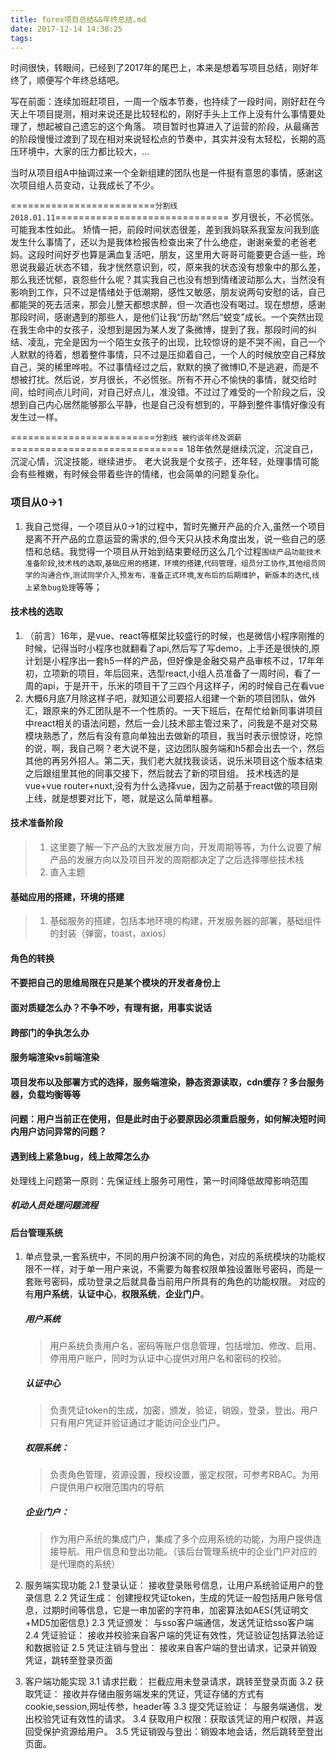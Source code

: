 ```yaml
---
title: forex项目总结&&年终总结.md
date: 2017-12-14 14:38:25
tags:
---
```

时间很快，转眼间，已经到了2017年的尾巴上，本来是想着写项目总结，刚好年终了，顺便写个年终总结吧。

写在前面：连续加班赶项目，一周一个版本节奏，也持续了一段时间，刚好赶在今天上午项目提测，相对来说还是比较轻松的，刚好手头上工作上没有什么事情要处理了，想起被自己遗忘的这个角落。
项目暂时也算进入了运营的阶段，从最痛苦的阶段慢慢过渡到了现在相对来说轻松点的节奏中，其实并没有太轻松，长期的高压环境中，大家的压力都比较大，...

当时从项目组A中抽调过来一个全新组建的团队也是一件挺有意思的事情，感谢这次项目组人员变动，让我成长了不少。

=========================`分割线2018.01.11`==============================
    岁月很长，不必慌张。可能我本性如此。
矫情一把，前段时间状态很差，差到我妈联系我室友问我到底发生什么事情了，还以为是我体检报告检查出来了什么绝症，谢谢亲爱的老爸老妈。这段时间好歹也算是满血复活吧，朋友，这里用大哥哥可能要更合适一些，玲思说我最近状态不错，我才恍然意识到，哎，原来我的状态没有想象中的那么差，那么我还忧郁，哀怨些什么呢？其实我自己也没有想到情绪波动那么大，当然没有影响到工作，只不过是情绪处于低潮期，感性又敏感，朋友说两句安慰的话，自己都能哭的死去活来，那会儿整天都想求醉，但一次酒也没有喝过。现在想想，感谢那段时间，感谢遇到的那些人，是他们让我“历劫”然后“蜕变”成长。一个突然出现在我生命中的女孩子，没想到是因为某人发了条微博，提到了我，那段时间的纠结、凌乱，完全是因为一个陌生女孩子的出现，比较惊讶的是不哭不闹，自己一个人默默的待着，想着整件事情，只不过是压抑着自己，一个人的时候放空自己释放自己，哭的稀里哗啦。不过事情经过之后，默默的换了微博ID,不是逃避，而是不想被打扰。然后说，岁月很长，不必慌张。所有不开心不愉快的事情，就交给时间，给时间点儿时间，对自己好点儿，准没错。不过过了难受的一个阶段之后，没想到自己内心居然能够那么平静，也是自己没有想到的，平静到整件事情好像没有发生过一样。

=========================`分割线 被约谈年终及调薪`==============================
    18年依然是继续沉淀，沉淀自己，沉淀心情，沉淀技能，继续进步。
    老大说我是个女孩子，还年轻，处理事情可能会有些稚嫩，有时候会带着些许的情绪，也会简单的问题复杂化。

    
### 项目从0->1

1. 我自己觉得，一个项目从0->1的过程中，暂时先撇开产品的介入,虽然一个项目是离不开产品的立意运营的需求的,但今天只从技术角度出发，说一些自己的感悟和总结。我觉得一个项目从开始到结束要经历这么几个过程`围绕产品功能技术准备阶段`,`技术栈的选取`,`基础应用的搭建，环境的搭建`,`代码管理，组员分工协作`,`其他组员同学的沟通合作`,`测试同学介入`,`预发布，准备正式环境`,`发布后的后期维护`，`新版本的迭代`,`线上紧急bug处理`等等；

#### 技术栈的选取
 1. （前言）16年，是vue、react等框架比较盛行的时候，也是微信小程序刚推的时候，记得当时小程序也就翻看了api,然后写了写demo，上手还是很快的,原计划是小程序出一套h5一样的产品，但好像是金融交易产品审核不过，17年年初，立项新的项目，年后回来，选型react,小组人员准备了一周时间，看了一周的api，于是开干，乐米的项目干了三四个月这样子，闲的时候自己在看vue
 2. 大概6月底7月除这样子吧，就知道公司要招人组建一个新的项目团队，做外汇，跟原来的外汇团队是不一个性质的。一天下班后，在帮忙给新同事讲项目中react相关的语法问题，然后一会儿技术部主管过来了，问我是不是对交易模块熟悉了，然后有没有意向单独出去做新的项目，我当时表示很惊讶，吃惊的说，啊，我自己啊？老大说不是，这边团队服务端和h5都会出去一个，然后其他的再另外招人。第二天，我们老大就找我谈话，说乐米项目这个版本结束之后跟组里其他的同事交接下，然后就去了新的项目组。
    技术栈选的是vue+vue router+nuxt,没有为什么选择vue，因为之前基于react做的项目刚上线，就是想要对比下，嗯，就是这么简单粗暴。

#### 技术准备阶段
> 1. 这里要了解一下产品的大致发展方向，开发周期等等，为什么说要了解产品的发展方向以及项目开发的周期都决定了之后选择哪些技术栈
> 2. 直入主题

#### 基础应用的搭建，环境的搭建
> 1. 基础服务的搭建，包括本地环境的构建，开发服务器的部署，基础组件的封装（弹窗，toast，axios）




#### 角色的转换

#### 不要把自己的思维局限在只是某个模块的开发者身份上

#### 面对质疑怎么办？不争不吵，有理有据，用事实说话

#### 跨部门的争执怎么办

#### 服务端渲染vs前端渲染

#### 项目发布以及部署方式的选择，服务端渲染，静态资源读取，cdn缓存？多台服务器，负载均衡等等

#### 问题：用户当前正在使用，但是此时由于必要原因必须重启服务，如何解决短时间内用户访问异常的问题？

#### 遇到线上紧急bug，线上故障怎么办
处理线上问题第一原则：先保证线上服务可用性，第一时间降低故障影响范围
##### 机动人员处理问题流程


#### 后台管理系统
1. 单点登录,一套系统中，不同的用户扮演不同的角色，对应的系统模块的功能权限不一样，对于单一用户来说，不需要为每套权限单独设置账号密码，而是一套账号密码，成功登录之后就具备当前用户所具有的角色的功能权限。
    对应的有**用户系统**，**认证中心**，**权限系统**，**企业门户**。
    ##### 用户系统
    > 用户系统负责用户名，密码等账户信息管理，包括增加、修改、启用、停用用户账户，同时为认证中心提供对用户名和密码的校验。 

    ##### 认证中心
    > 负责凭证token的生成，加密，颁发，验证，销毁，登录，登出。用户只有用户凭证并验证通过才能访问企业门户。

    ##### 权限系统：
    > 负责角色管理，资源设置，授权设置，鉴定权限，可参考RBAC。为用户提供用户权限范围内的导航

    ##### 企业门户：
    > 作为用户系统的集成门户，集成了多个应用系统的功能，为用户提供连接导航、用户信息和登出功能。（该后台管理系统中的企业门户对应的是代理商的系统）

2. 服务端实现功能
    2.1  登录认证： 接收登录账号信息，让用户系统验证用户的登录信息
    2.2 凭证生成： 创建授权凭证token，生成的凭证一般包括用户账号信息，过期时间等信息，它是一串加密的字符串，加密算法如AES{凭证明文+MD5加密信息}
    2.3 凭证颁发： 与sso客户端通信，发送凭证给sso客户端
    2.4 凭证验证： 接收并校验来自客户端的凭证有效性，凭证验证包括算法验证和数据验证
    2.5 凭证注销与登出： 接收来自客户端的登出请求，记录并销毁凭证，跳转至登录页面

3. 客户端功能实现
    3.1 请求拦截： 拦截应用未登录请求，跳转至登录页面
    3.2 获取凭证： 接收并存储由服务端发来的凭证，凭证存储的方式有cookie,session,网址传参，header等
    3.3 提交凭证验证： 与服务端通信，发出校验凭证有效性的请求。
    3.4 获取用户权限：获取该凭证的用户权限，并返回受保护资源给用户。
    3.5 凭证销毁与登出：销毁本地会话，然后跳转至登出页面。

